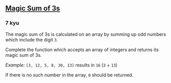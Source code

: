 <h2><a href=https://www.codewars.com/kata/57193a349906afdf67000f50/train/javascript target="_blank">Magic Sum of 3s</a></h2><h3>7 kyu</h3><p>The magic sum of 3s is calculated on an array by summing up odd numbers which include the digit <code>3</code>.</p><p>Complete the function which accepts an array of integers and returns its magic sum of 3s.</p><p><em>Example:</em> <code>[3, 12, 5, 8, 30, 13]</code> results in <code>16</code> (<code>3</code> + <code>13</code>)</p><p>If there is no such number in the array, <code>0</code> should be returned.</p>